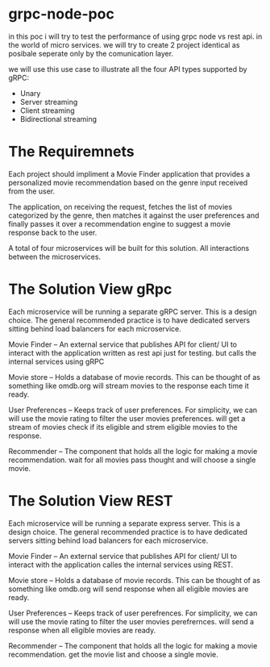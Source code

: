 # grpc-node-poc
in this poc i will try to test the performance of using grpc node vs rest api. in the world of micro services.
we will try to create 2 project identical as posibale seperate only by the comunication layer.

we will use this use case to illustrate all the four API types supported by gRPC: 
* Unary 
* Server streaming 
* Client streaming 
* Bidirectional streaming

# The Requiremnets

Each project should impliment a Movie Finder application that provides a personalized movie recommendation based on the genre input received from the user.

The application, on receiving the request, fetches the list of movies categorized by the genre,
then matches it against the user preferences and finally passes it over a recommendation engine to suggest a movie response back to the user.

A total of four microservices will be built for this solution. 
All interactions between the microservices.

# The Solution View gRpc

Each microservice will be running a separate gRPC server. This is a design choice. The general recommended practice is to have dedicated servers sitting behind load balancers for each microservice.

Movie Finder – An external service that publishes API for client/ UI  to interact with the application written as rest api just for testing.
                but calls the internal services using gRPC

Movie store – Holds a database of movie records. This can be thought of as something like omdb.org 
              will stream movies to the response each time it ready.

User Preferences – Keeps track of user preferences. For simplicity, we can will use the movie rating to filter the user movies preferences.
                   will get a stream of movies check if its eligible and strem eligible movies to the response. 

Recommender – The component that holds all the logic for making a  movie recommendation.
              wait for all movies pass thought and will choose a single movie.
              
# The Solution View REST

Each microservice will be running a separate express server. This is a design choice. The general recommended practice is to have dedicated servers sitting behind load balancers for each microservice.

Movie Finder – An external service that publishes API for client/ UI to interact with the application calles the internal services using REST.

Movie store – Holds a database of movie records. This can be thought of as something like omdb.org 
              will send response when all eligible movies are ready.

User Preferences – Keeps track of user perefrences. For simplicity, we can will use the movie rating to filter the user movies perefrernces.
                   will send  a response when all eligible movies are ready. 

Recommender – The component that holds all the logic for making a movie recommendation.
              get the movie list and choose a single movie.               
